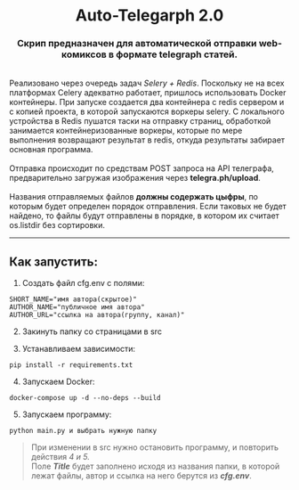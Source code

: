 <h1 align="center"> Auto-Telegarph 2.0</h1>

<h3 align="center"> Скрип предназначен для автоматической отправки web-комиксов в формате telegraph статей.</h3>

\
Реализовано через очередь задач _Selery + Redis_. Поскольку не на всех платформах Celery адекватно работает, пришлось использовать Docker контейнеры.
При запуске создается два контейнера с redis сервером и с копией проекта, в которой запускаются воркеры selery. С локального устройства в Redis пушатся таски на отправку страниц, обработкой занимается контейнеризованные воркеры, которые по мере выполнения возвращают результат в redis, откуда результаты забирает основная программа.\
\
Отправка происходит по средствам POST запроса на API телеграфа, предварительно загружая изображения через **telegra.ph/upload**.\
\
Названия отправляемых файлов **должны содержать цыфры**, по которым будет определен порядок отправления. Если таковых не будет найдено, то файлы будут отправлены в порядке, в котором их считает os.listdir без сортировки.

---
## Как запустить:

1. Создать файл cfg.env с полями:
```
SHORT_NAME="имя автора(скрытое)"
AUTHOR_NAME="публичное имя автора"
AUTHOR_URL="ссылка на автора(группу, канал)"
```
2. Закинуть папку со страницами в src

3. Устанавливаем зависимости:
```
pip install -r requirements.txt
```
4. Запускаем Docker:
```
docker-compose up -d --no-deps --build
```
5. Запускаем программу:
```
python main.py и выбрать нужную папку
```
> При изменении в src нужно остановить программу, и повторить действия _4 и 5._\
Поле **_Title_** будет заполнено исходя из названия папки, в которой лежат файлы, автор и ссылка на него берутся из _**cfg.env**_.
